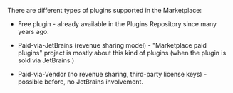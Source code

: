 [//]: # (title: Plugin types)

There are different types of plugins supported in the Marketplace:

* Free plugin - already available in the Plugins Repository since many years ago.

* Paid-via-JetBrains (revenue sharing model) - "Marketplace paid plugins" project is mostly about this kind of plugins (when the plugin is sold via JetBrains.)

* Paid-via-Vendor (no revenue sharing, third-party license keys) - possible before, no JetBrains involvement.
